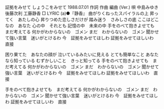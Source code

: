 証拠をみせて
しょうこをみせて
1988.07.01
作詞  作曲  編曲 (Ver.)   唄
中島みゆき   後藤次利        工藤静香
□ LYRIC (a)●『静香』
曲がりくねったスパイラルの上
昇ってく　あたしの心
昇りつめた恋しさだけが
踏み迷う　さみしさの底
ここはどこなの　あなた
心の中　それとも
記憶の中　未来の中
手をのべて抱きよせても　まだ考えてる
何かがわからないの　ゴメン
まだ　わからないの　ゴメン
聞かせて強い言葉　迷いがとけるわ
今　証拠をみせてほしわ
証拠をみせてほしいわ　直接

困り果てた　あなたの顔が
泣いているみたいに見える
とても簡単なこと
あなたなら知っている
むずかしいこと　きっと知ってる
手をのべて抱きよせても　まだ考えてる
何かがわからないの　ゴメン
まだ　わからないの　ゴメン
聞かせて強い言葉　迷いがとけるわ
今　証拠をみせてほしわ
証拠をみせてほしいわ　直接

手をのべて抱きよせても　まだ考えてる
何かがわからないの　ゴメン
まだ　わからないの　ゴメン
聞かせて強い言葉　迷いがとけるわ
今　証拠をみせてほしわ
証拠をみせてほしいわ　直接